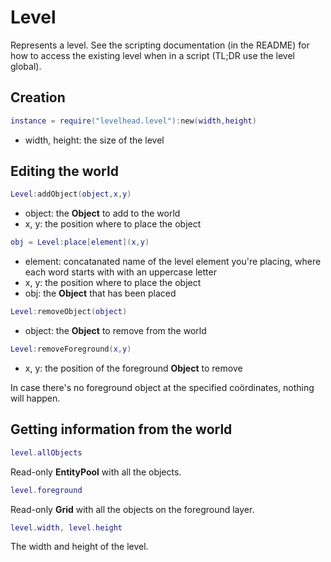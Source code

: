 # Level

Represents a level.
See the scripting documentation (in the README) for how to access the existing level when in a script
(TL;DR use the level global).

## Creation

```Lua
instance = require("levelhead.level"):new(width,height)
```
- width, height: the size of the level

## Editing the world

```Lua
Level:addObject(object,x,y)
```
- object: the __Object__ to add to the world
- x, y: the position where to place the object

```Lua
obj = Level:place[element](x,y)
```
- element: concatanated name of the level element you're placing, where each word starts with with an uppercase letter
- x, y: the position where to place the object
- obj: the __Object__ that has been placed

```Lua
Level:removeObject(object)
```
- object: the __Object__ to remove from the world

```Lua
Level:removeForeground(x,y)
```
- x, y: the position of the foreground __Object__ to remove

In case there's no foreground object at the specified coördinates, nothing will happen.

## Getting information from the world

```Lua
level.allObjects
```
Read-only __EntityPool__ with all the objects.

```Lua
level.foreground
```
Read-only __Grid__ with all the objects on the foreground layer.

```Lua
level.width, level.height
```
The width and height of the level.
